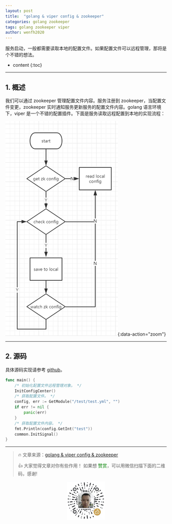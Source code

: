 ```yaml
---
layout: post
title:  "golang & viper config & zookeeper"
categories: golang zookeeper
tags: golang zookeeper viper
author: wenfh2020
---
```


服务启动，一般都需要读取本地的配置文件。如果配置文件可以远程管理，那将是个不错的想法。



* content
{:toc}

---

## 1. 概述

我们可以通过 zookeeper 管理配置文件内容。服务注册到 zookeeper，当配置文件变更，zookeeper 实时通知服务更新服务的配置文件内容。golang 语言环境下，viper 是一个不错的配置插件。下面是服务读取远程配置到本地的实现流程：

![获取远程配置逻辑](/images/2020-09-08-22-49-33.png){:data-action="zoom"}

---

## 2. 源码

具体源码实现请参考 [github](https://github.com/wenfh2020/go-test/tree/master/project/test_zk_viper)。

```go
func main() {
    /* 初始化配置文件远程管理对象。 */
    InitConfigCenter()
    /* 获取配置文件。 */
    config, err := GetModule("/test/test.yml", "")
    if err != nil {
        panic(err)
    }
    /* 获取配置文件内容。 */
    fmt.Println(config.GetInt("test"))
    common.InitSignal()
}
```

---

> 🔥 文章来源：[golang & viper config & zookeeper](https://wenfh2020.com/2019/06/22/golang-zookeeper-viper/)
>
> 👍 大家觉得文章对你有些作用！ 如果想 <font color=green>赞赏</font>，可以用微信扫描下面的二维码，感谢!
<div align=center><img src="/images/2020-08-06-15-49-47.png" width="120"/></div>
